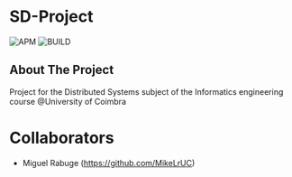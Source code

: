 # SD-Project
![APM](https://img.shields.io/apm/l/vim-mode)
![BUILD](https://img.shields.io/badge/build-passing-green)

## About The Project
Project for the Distributed Systems subject of the Informatics engineering course @University of Coimbra

# Collaborators
  - Miguel Rabuge (https://github.com/MikeLrUC)
